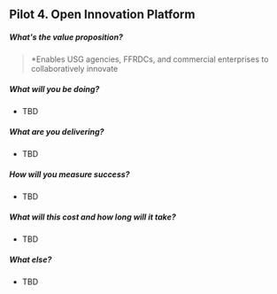 ##  Pilot 4. Open Innovation Platform



##### What's the value proposition?
>  *Enables USG agencies, FFRDCs, and commercial enterprises to collaboratively innovate 

##### What will you be doing?
  - TBD

##### What are you delivering?
  - TBD

##### How will you measure success?
  - TBD

##### What will this cost and how long will it take?
  - TBD

##### What else?
  - TBD

